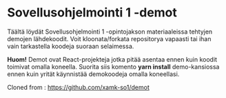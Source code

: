 # Sovellusohjelmointi 1 -demot

Täältä löydät Sovellusohjelmointi 1 -opintojakson materiaaleissa tehtyjen demojen lähdekoodit. Voit kloonata/forkata repositorya vapaasti tai ihan vain tarkastella koodeja suoraan selaimessa.

__Huom!__ Demot ovat React-projekteja jotka pitää asentaa ennen kuin koodit toimivat omalla koneella. Suorita siis komento __yarn install__ demo-kansiossa ennen kuin yrität käynnistää demokoodeja omalla koneellasi.


Cloned from : https://github.com/xamk-so1/demot
